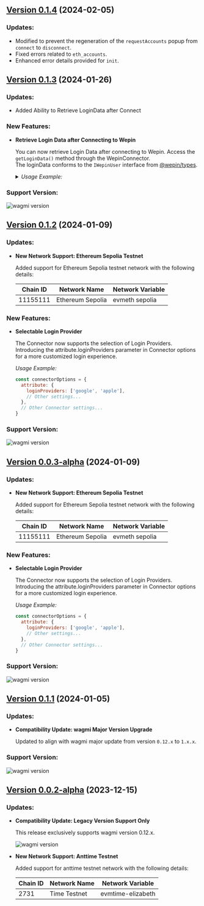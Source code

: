## [Version 0.1.4](https://github.com/WepinWallet/wepin-wagmi-connector/releases/tag/v0.1.4) (2024-02-05)

### Updates:

- Modified to prevent the regeneration of the `requestAccounts` popup from `connect` to `disconnect`.
- Fixed errors related to `eth_accounts`.
- Enhanced error details provided for `init`.

## [Version 0.1.3](https://github.com/WepinWallet/wepin-wagmi-connector/releases/tag/v0.1.3) (2024-01-26)

### Updates:

- Added Ability to Retrieve LoginData after Connect

### New Features:

- **Retrieve Login Data after Connecting to Wepin**

  You can now retrieve Login Data after connecting to Wepin.
  Access the `getLoginData()` method through the WepinConnector.  
  The loginData conforms to the `IWepinUser` interface from [@wepin/types](https://github.com/WepinWallet/wepin-js-sdk-types).

  <details>
  <summary><i>Usage Example:</i></summary>

  ```ts
  import { useState } from 'react'
  import { useAccount, useConnect, useDisconnect } from 'wagmi'
  import { WepinConnector } from '@wepin/wagmi-connector'
  import { IWepinUser } from '@wepin/types'

  export function Connect() {
    const [wepinUser, setWepinUser] = useState<IWepinUser | null>(null)
    const { connector, isConnected } = useAccount()
    const {
      connect,
      connectAsync,
      connectors,
      error,
      isLoading,
      pendingConnector,
    } = useConnect()
    const { disconnect } = useDisconnect()

    const handleConnect = async (connector: any) => {
      // if you want to get login data
      if (connector instanceof WepinConnector) {
        await connectAsync({ connector })
        const wepinUser = connector.getLoginData()
        if (wepinUser) {
          setWepinUser(wepinUser)
        }
        return
      }
      // for other connectors
      connect({ connector })
    }

    return (
      <div>
        <div>
          {isConnected && (
            <button onClick={() => disconnect()}>
              Disconnect from {connector?.name}
            </button>
          )}

          {connectors
            .filter((x) => x.ready && x.id !== connector?.id)
            .map((x) => (
              <button key={x.id} onClick={() => handleConnect(x)}>
                {x.name}
                {isLoading && x.id === pendingConnector?.id && ' (connecting)'}
              </button>
            ))}
        </div>

        {isConnected && wepinUser?.status === 'success' && (
          <div>
            <div>userId: {wepinUser.userInfo.userId}</div>
            <div>email: {wepinUser.userInfo.email}</div>
            <div>provider: {wepinUser.userInfo.provider}</div>
          </div>
        )}
        {error && <div>{(error as BaseError).shortMessage}</div>}
      </div>
    )
  }

  // Connector.tsx
  ```

  </details>

### Support Version:

![wagmi version](https://img.shields.io/badge/wagmi-1.x.x-green)

## [Version 0.1.2](https://github.com/WepinWallet/wepin-wagmi-connector/releases/tag/v0.1.2) (2024-01-09)

### Updates:

- **New Network Support: Ethereum Sepolia Testnet**

  Added support for Ethereum Sepolia testnet network with the following details:

  | Chain ID | Network Name     | Network Variable |
  | -------- | ---------------- | ---------------- |
  | 11155111 | Ethereum Sepolia | evmeth sepolia   |

### New Features:

- **Selectable Login Provider**

  The Connector now supports the selection of Login Providers. Introducing the attribute.loginProviders parameter in Connector options for a more customized login experience.

  _Usage Example:_

  ```js
  const connectorOptions = {
    attribute: {
      loginProviders: ['google', 'apple'],
      // Other settings...
    },
    // Other Connector settings...
  }
  ```

### Support Version:

![wagmi version](https://img.shields.io/badge/wagmi-1.x.x-green)

## [Version 0.0.3-alpha](https://github.com/WepinWallet/wepin-wagmi-connector/releases/tag/v0.0.3-alpha) (2024-01-09)

### Updates:

- **New Network Support: Ethereum Sepolia Testnet**

  Added support for Ethereum Sepolia testnet network with the following details:

  | Chain ID | Network Name     | Network Variable |
  | -------- | ---------------- | ---------------- |
  | 11155111 | Ethereum Sepolia | evmeth sepolia   |

### New Features:

- **Selectable Login Provider**

  The Connector now supports the selection of Login Providers. Introducing the attribute.loginProviders parameter in Connector options for a more customized login experience.

  _Usage Example:_

  ```js
  const connectorOptions = {
    attribute: {
      loginProviders: ['google', 'apple'],
      // Other settings...
    },
    // Other Connector settings...
  }
  ```

### Support Version:

![wagmi version](https://img.shields.io/badge/wagmi-0.12.x-green)

## [Version 0.1.1](https://github.com/WepinWallet/wepin-wagmi-connector/releases/tag/v0.1.1) (2024-01-05)

### Updates:

- **Compatibility Update: wagmi Major Version Upgrade**

  Updated to align with wagmi major update from version `0.12.x` to `1.x.x`.

### Support Version:

![wagmi version](https://img.shields.io/badge/wagmi-1.x.x-green)

## [Version 0.0.2-alpha](https://github.com/WepinWallet/wepin-wagmi-connector/releases/tag/v0.0.2-alpha) (2023-12-15)

### Updates:

- **Compatibility Update: Legacy Version Support Only**

  This release exclusively supports wagmi version 0.12.x.

  ![wagmi version](https://img.shields.io/badge/wagmi-0.12.x-green)

- **New Network Support: Anttime Testnet**

  Added support for anttime testnet network with the following details:

  | Chain ID | Network Name | Network Variable  |
  | -------- | ------------ | ----------------- |
  | 2731     | Time Testnet | evmtime-elizabeth |
